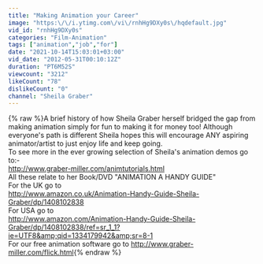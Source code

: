 ```yaml
---
title: "Making Animation your Career"
image: "https:\/\/i.ytimg.com\/vi\/rnhHg9DXy0s\/hqdefault.jpg"
vid_id: "rnhHg9DXy0s"
categories: "Film-Animation"
tags: ["animation","job","for"]
date: "2021-10-14T15:03:01+03:00"
vid_date: "2012-05-31T00:10:12Z"
duration: "PT6M52S"
viewcount: "3212"
likeCount: "78"
dislikeCount: "0"
channel: "Sheila Graber"
---
```

{% raw %}A brief history of how Sheila Graber herself bridged the gap from making animation simply for fun to making it for money too! Although everyone's path is different Sheila hopes this will encourage ANY aspiring animator/artist to just enjoy life and keep going.<br />To see more in the ever growing selection of Sheila's animation demos go to:-<br /><a rel="nofollow" target="blank" href="http://www.graber-miller.com/animtutorials.html">http://www.graber-miller.com/animtutorials.html</a><br />All these relate to her Book/DVD &quot;ANIMATION A HANDY GUIDE&quot;<br />For the UK go to<br /><a rel="nofollow" target="blank" href="http://www.amazon.co.uk/Animation-Handy-Guide-Sheila-Graber/dp/1408102838">http://www.amazon.co.uk/Animation-Handy-Guide-Sheila-Graber/dp/1408102838</a><br />For USA go to<br /><a rel="nofollow" target="blank" href="http://www.amazon.com/Animation-Handy-Guide-Sheila-Graber/dp/1408102838/ref=sr_1_1?ie=UTF8&amp;qid=1334179942&amp;sr=8-1">http://www.amazon.com/Animation-Handy-Guide-Sheila-Graber/dp/1408102838/ref=sr_1_1?ie=UTF8&amp;qid=1334179942&amp;sr=8-1</a><br />For our free animation software go to <a rel="nofollow" target="blank" href="http://www.graber-miller.com/flick.html">http://www.graber-miller.com/flick.html</a>{% endraw %}
